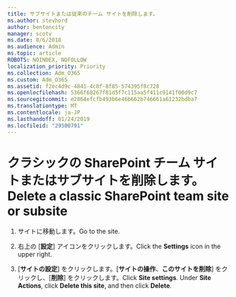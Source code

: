 ```yaml
---
title: サブサイトまたは従来のチーム サイトを削除します。
ms.author: stevhord
author: bentoncity
manager: scotv
ms.date: 8/6/2018
ms.audience: Admin
ms.topic: article
ROBOTS: NOINDEX, NOFOLLOW
localization_priority: Priority
ms.collection: Adm_O365
ms.custom: Adm_O365
ms.assetid: f2ec4d9c-4841-4c8f-8f85-574395f8c728
ms.openlocfilehash: 5366f68267f81d5f7c115aa5f411c9141f00d9c7
ms.sourcegitcommit: e2864efcfb493b6e46b662b746661a61232bdba7
ms.translationtype: MT
ms.contentlocale: ja-JP
ms.lasthandoff: 01/24/2019
ms.locfileid: "29500791"
---
```

# <a name="delete-a-classic-sharepoint-team-site-or-subsite"></a><span data-ttu-id="d8680-102">クラシックの SharePoint チーム サイトまたはサブサイトを削除します。</span><span class="sxs-lookup"><span data-stu-id="d8680-102">Delete a classic SharePoint team site or subsite</span></span>

1. <span data-ttu-id="d8680-103">サイトに移動します。</span><span class="sxs-lookup"><span data-stu-id="d8680-103">Go to the site.</span></span>
    
2. <span data-ttu-id="d8680-104">右上の [**設定**] アイコンをクリックします。</span><span class="sxs-lookup"><span data-stu-id="d8680-104">Click the **Settings** icon in the upper right.</span></span> 
    
3. <span data-ttu-id="d8680-p101">[**サイトの設定**] をクリックします。[**サイトの操作**、**このサイトを削除**] をクリックし、[**削除**] をクリックします。</span><span class="sxs-lookup"><span data-stu-id="d8680-p101">Click **Site settings**. Under **Site Actions**, click **Delete this site**, and then click **Delete**.</span></span>
    

